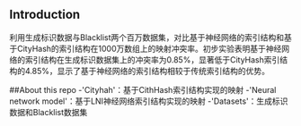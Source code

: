 ## Introduction
利用生成标识数据与Blacklist两个百万数据集，对比基于神经网络的索引结构和基于CityHash的索引结构在1000万数组上的映射冲突率。初步实验表明基于神经网络的索引结构在生成标识数据集上的冲突率为0.85%，显著低于CityHash索引结构的4.85%，显示了基于神经网络的索引结构相较于传统索引结构的优势。

##About this repo
-'Cityhah'：基于CithHash索引结构实现的映射
-'Neural network model'：基于LNI神经网络索引结构实现的映射
-'Datasets'：生成标识数据和Blacklist数据集
